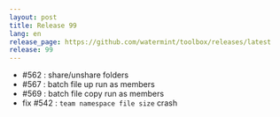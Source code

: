 ```yaml
---
layout: post
title: Release 99
lang: en
release_page: https://github.com/watermint/toolbox/releases/latest
release: 99
---
```


* #562 : share/unshare folders
* #567 : batch file up run as members
* #569 : batch file copy run as members
* fix #542 : `team namespace file size` crash

